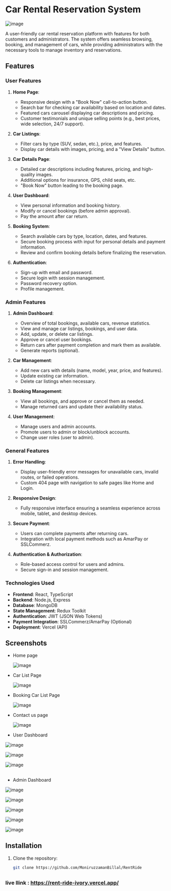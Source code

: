 # Car Rental Reservation System

![image](https://i.postimg.cc/bNRh64SM/Rent-Ride.png)

A user-friendly car rental reservation platform with features for both customers and administrators. The system offers seamless browsing, booking, and management of cars, while providing administrators with the necessary tools to manage inventory and reservations.

## Features

### User Features

1. **Home Page**:

   - Responsive design with a "Book Now" call-to-action button.
   - Search bar for checking car availability based on location and dates.
   - Featured cars carousel displaying car descriptions and pricing.
   - Customer testimonials and unique selling points (e.g., best prices, wide selection, 24/7 support).

2. **Car Listings**:

   - Filter cars by type (SUV, sedan, etc.), price, and features.
   - Display car details with images, pricing, and a "View Details" button.

3. **Car Details Page**:

   - Detailed car descriptions including features, pricing, and high-quality images.
   - Additional options for insurance, GPS, child seats, etc.
   - "Book Now" button leading to the booking page.

4. **User Dashboard**:

   - View personal information and booking history.
   - Modify or cancel bookings (before admin approval).
   - Pay the amount after car return.

5. **Booking System**:

   - Search available cars by type, location, dates, and features.
   - Secure booking process with input for personal details and payment information.
   - Review and confirm booking details before finalizing the reservation.

6. **Authentication**:
   - Sign-up with email and password.
   - Secure login with session management.
   - Password recovery option.
   - Profile management.

### Admin Features

1. **Admin Dashboard**:

   - Overview of total bookings, available cars, revenue statistics.
   - View and manage car listings, bookings, and user data.
   - Add, update, or delete car listings.
   - Approve or cancel user bookings.
   - Return cars after payment completion and mark them as available.
   - Generate reports (optional).

2. **Car Management**:

   - Add new cars with details (name, model, year, price, and features).
   - Update existing car information.
   - Delete car listings when necessary.

3. **Booking Management**:

   - View all bookings, and approve or cancel them as needed.
   - Manage returned cars and update their availability status.

4. **User Management**:
   - Manage users and admin accounts.
   - Promote users to admin or block/unblock accounts.
   - Change user roles (user to admin).

### General Features

1. **Error Handling**:

   - Display user-friendly error messages for unavailable cars, invalid routes, or failed operations.
   - Custom 404 page with navigation to safe pages like Home and Login.

2. **Responsive Design**:

   - Fully responsive interface ensuring a seamless experience across mobile, tablet, and desktop devices.

3. **Secure Payment**:

   - Users can complete payments after returning cars.
   - Integration with local payment methods such as AmarPay or SSLCommerz.

4. **Authentication & Authorization**:
   - Role-based access control for users and admins.
   - Secure sign-in and session management.

### Technologies Used

- **Frontend**: React, TypeScript
- **Backend**: Node.js, Express
- **Database**: MongoDB
- **State Management**: Redux Toolkit
- **Authentication**: JWT (JSON Web Tokens)
- **Payment Integration**: SSLCommerz/AmarPay (Optional)
- **Deployment**: Vercel (API)

## Screenshots

- Home page

  ![image](https://i.postimg.cc/bNRh64SM/Rent-Ride.png)

- Car List Page

  ![image](https://i.postimg.cc/7h1vfPGx/contact-page.png)

- Booking Car List Page

  ![image](https://i.postimg.cc/ry52hjhv/booking-car.png)

- Contact us page

  ![image](https://i.postimg.cc/zX5Z4h63/Rent-Ride.png)

- User Dashboard

![image](https://i.postimg.cc/MGnh1mM3/Rent-Ride.png)

![image](https://i.postimg.cc/sXSqNfJp/Rent-Ride-1.png)

![image](https://i.postimg.cc/vTtjGPkT/Rent-Ride-2.png)

##

- Admin Dashboard

![image](https://i.postimg.cc/WbSKKH0f/Rent-Ride.png)

![image](https://i.postimg.cc/dV1XKjBQ/Rent-Ride-1.png)

![image](https://i.postimg.cc/0yB45KWY/Rent-Ride-2.png)

![image](https://i.postimg.cc/25LK1jMP/Rent-Ride-3.png)

![image](https://i.postimg.cc/xCrFMDSq/Rent-Ride-4.png)

## Installation

1. Clone the repository:

   ```bash
   git clone https://github.com/MoniruzzamanBillal/RentRide
   ```

##

### live llink : https://rent-ride-ivory.vercel.app/
